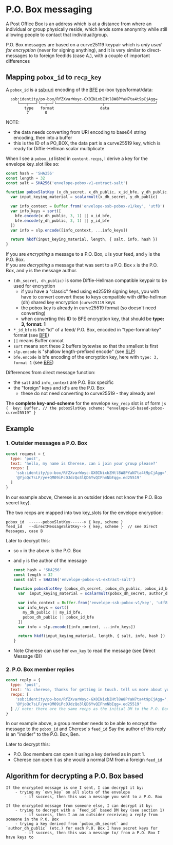 # P.O. Box messaging

A Post Office Box is an address which is at a distance from where an individual or group physically reside, which lends some anonymity while still allowing people to contact that individual/group.

P.O. Box messages are based on a curve25119 keypair which is _only used for encryption_ (never for signing anything), and it is very similar to direct-messages to to foreign feedIds (case A.), with a couple of important differences


## Mapping `pobox_id` to `recp_key`

A `pobox_id` is a [ssb-uri] encoding of the [BFE] po-box type/format/data:

```
  ssb:identity/po-box/RfZXvarWoyc-GX0INixbZHtl8W8PYaN7ta4t9pCjAgg=
     └───┬───┘└──┬──┘└────────────────────┬──────────────────────┘
        type   format                    data
         7       0
```

NOTE:
- the data needs converting from URI encoding to base64 string encoding, then into a buffer
- this is the ID of a PO_BOX, the data part is a curve25519 key, which is ready for Diffie-Hellman scalar multiplicate

When I see a `pobox_id` listed in `content.recps`, I derive a key for the envelope key_slot like so:

```js
const hash = 'SHA256'
const length = 32
const salt = SHA256('envelope-pobox-v1-extract-salt')

function poboxSlotKey (x_dh_secret, x_dh_public, x_id_bfe, y_dh_public, y_id_bfe) {
  var input_keying_material = scalarmult(x_dh_secret, y_dh_public)

  var info_context = Buffer.from('envelope-ssb-pobox-v1/key', 'utf8')
  var info_keys = sort([
    bfe.encode(x_dh_public, 3, 1) || x_id_bfe,
    bfe.encode(y_dh_public, 3, 1) || y_id_bfe
  ])
  var info = slp.encode([info_context, ...info_keys])

  return hkdf(input_keying_material, length, { salt, info, hash })
}
```

If you are _encrypting_ a message to a P.O. Box, `x` is your feed, and `y` is the P.O. Box.  
If you are _decrypting_ a message that was sent to a P.O. Box `x` is the P.O. Box, and `y` is the message author.

- `(dh_secret, dh_public)` is some Diffie-Hellman compatible keypair to be used for encryption 
    - if you have a "classic" feed using ed25519 signing keys, you with have to convert convert these to keys compatible with diffie-hellman (dh) shared key encryption (`curve25119` keys
    - the pobox key is already in curve25519 format (so doesn't need converting)
    - when converting this ID to BFE encryption key, that should be **type: 3, format: 1**
- `*_id_bfe` is the "id" of a feed/ P.O. Box, encoded in "type-format-key" format (see [BFE])
- `||` means Buffer concat
- `sort` means sort these 2 buffers bytewise so that the smallest is first
- `slp.encode` is "shallow length-prefixed encode" (see [SLP])
- `bfe.encode` is bfe encoding of the encryption key, here with `type: 3, format 1` (see [BFE])

Differences from direct message function:
- the `salt` and `info_context` are P.O. Box specific
- the "foreign" keys and id's are the P.O. Box
    - these do not need converting to curve25519 - they already are!

The **complete key-and-scheme** for the envelope `key_recp` slot is of form
    ```js
    { 
      key: Buffer, // the poboxSlotKey
      scheme: "envelope-id-based-pobox-curve25519"
    }
    ```

## Example

### 1. Outsider messages a P.O. Box

```js
const request = {
  type: 'post',
  text: 'hello, my name is Cherese, can i join your group please?'
  recps: [
    'ssb:identity/po-box/RfZXvarWoyc-GX0INixbZHtl8W8PYaN7ta4t9pCjAgg=', // pobox_id
    '@YjoQc7sLF/ye+QM09iPcDJdzQo3lQD6YvQIFhmNbEqg=.ed25519'             // cherese's feed_id
  ]
}
```

In our example above, Cherese is an outsider (does not know the P.O. Box secret key).

The two recps are mapped into two key_slots for the envelope encryption:
```
pobox_id  ------poboxSlotKey------> { key, scheme }
feed_id   --directMessageSlotKey--> { key, scheme }  // see Direct Messages, case B
```


Later to decrypt this:
- so `x` in the above is the P.O. Box
- and `y` is the author of the message
    ```js
    const hash = 'SHA256'
    const length = 32
    const salt = SHA256('envelope-pobox-v1-extract-salt')

    function poboxSlotKey (pobox_dh_secret, pobox_dh_public, pobox_id_bfe, author_dh_public, author_id_bfe) {
      var  input_keying_material = scalarmult(pobox_dh_secret, author_dh_public)

      var info_context = Buffer.from('envelope-ssb-pobox-v1/key', 'utf8')
      var info_keys = sort([
        my_dh_public || my_id_bfe,
        pobox_dh_public || pobox_id_bfe
      ])
      var info = slp.encode([info_context, ...info_keys])

      return hkdf(input_keying_material, length, { salt, info, hash })
    }
    ```

- Note Cherese can use her `own_key` to read the message (see Direct Message (B))


### 2. P.O. Box member replies 

```js
const reply = {
  type: 'post',
  text: 'hi cherese, thanks for getting in touch. tell us more about yourself'
  recps: [
    'ssb:identity/po-box/RfZXvarWoyc-GX0INixbZHtl8W8PYaN7ta4t9pCjAgg=', // pobox_id
    '@YjoQc7sLF/ye+QM09iPcDJdzQo3lQD6YvQIFhmNbEqg=.ed25519'             // cherese's feed_id
  ] // note: there are the same recps as the initial DM to the P.O. Box
}
```

In our example above, a group member needs to be able to encrypt the message to the `pobox_id` and Cherese's `feed_id`
Say the author of this reply is an "insider" to the P.O. Box, Ben.

Later to decrypt this:
- P.O. Box members can open it using a key derived as in part 1.
- Cherese can open it as she would a normal DM from a foreign `feed_id`


## Algorithm for decrypting a P.O. Box based

```
If the encrypted message is one I sent, I can decrypt it by:
    - trying my `own_key` on all slots of the envelope
        - if success, then this was a message you sent to a P.O. Box

If the encrypted message from someone else, I can decrypt it by:
    - trying to decrypt with a `feed_id` based DM key (see section 1)
        - if success, then I am an outsider receiving a reply from someone in the P.O. Box
    - trying a key derived from `pobox_dh_secret` and `author_dh_public` (etc.) for each P.O. Box I have secret keys for
        - if success, then this was a message to/ from a P.O. Box I have keys to
```

[BFE]: https://github.com/ssb-ngi-pointer/ssb-bfe-spec
[ssb-uri]: https://github.com/ssb-ngi-pointer/ssb-uri-spec
[SLP]: https://github.com/ssbc/envelope-spec/blob/master/encoding/slp.md
